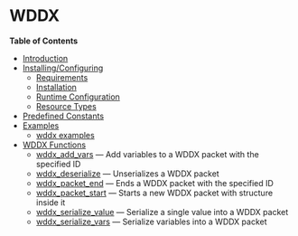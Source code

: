 WDDX
====

**Table of Contents**

-   [Introduction](/intro/wddx.html)
-   [Installing/Configuring](/wddx/setup.html)
    -   [Requirements](/wddx/setup.html#Requirements)
    -   [Installation](/wddx/setup.html#Installation)
    -   [Runtime
        Configuration](/wddx/setup.html#Runtime%20Configuration)
    -   [Resource Types](/wddx/setup.html#Resource%20Types)
-   [Predefined Constants](/wddx/constants.html)
-   [Examples](/wddx/examples.html)
    -   [wddx examples](/wddx/examples.html#wddx%20examples)
-   [WDDX Functions](/ref/wddx.html)
    -   [wddx\_add\_vars](/ref/wddx.html#wddx_add_vars) — Add variables
        to a WDDX packet with the specified ID
    -   [wddx\_deserialize](/ref/wddx.html#wddx_deserialize) —
        Unserializes a WDDX packet
    -   [wddx\_packet\_end](/ref/wddx.html#wddx_packet_end) — Ends a
        WDDX packet with the specified ID
    -   [wddx\_packet\_start](/ref/wddx.html#wddx_packet_start) — Starts
        a new WDDX packet with structure inside it
    -   [wddx\_serialize\_value](/ref/wddx.html#wddx_serialize_value) —
        Serialize a single value into a WDDX packet
    -   [wddx\_serialize\_vars](/ref/wddx.html#wddx_serialize_vars) —
        Serialize variables into a WDDX packet
